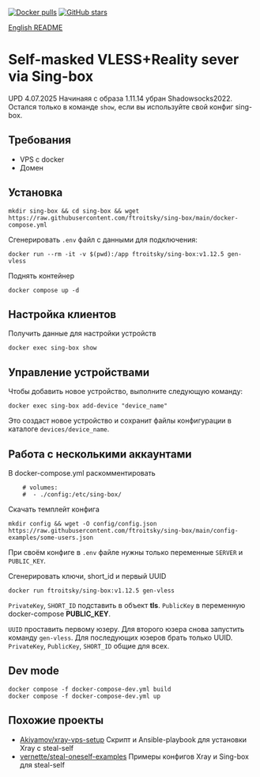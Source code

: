 [![Docker pulls](https://img.shields.io/docker/pulls/ftroitsky/sing-box?logo=docker&style=flat-square)](https://hub.docker.com/r/ftroitsky/sing-box)
[![GitHub stars](https://img.shields.io/github/stars/ftroitsky/sing-box?logo=github&style=flat-square)](https://github.com/ftroitsky/sing-box/)

[English README](https://github.com/itdoginfo/sing-box/blob/main/README.EN.md)

# Self-masked VLESS+Reality sever via Sing-box

UPD 4.07.2025 Начинаяя с образа 1.11.14 убран Shadowsocks2022. Остался только в команде `show`, если вы используйте свой конфиг sing-box.

## Требования
- VPS с docker
- Домен

## Установка
```
mkdir sing-box && cd sing-box && wget https://raw.githubusercontent.com/ftroitsky/sing-box/main/docker-compose.yml
```

Сгенерировать `.env` файл с данными для подключения:
```
docker run --rm -it -v $(pwd):/app ftroitsky/sing-box:v1.12.5 gen-vless
```

Поднять контейнер
```
docker compose up -d
```

## Настройка клиентов
Получить данные для настройки устройств
```
docker exec sing-box show
```

## Управление устройствами
Чтобы добавить новое устройство, выполните следующую команду:
```
docker exec sing-box add-device "device_name"
```
Это создаст новое устройство и сохранит файлы конфигурации в каталоге `devices/device_name`.

## Работа с несколькими аккаунтами
В docker-compose.yml раскомментировать
```
    # volumes:
    #  - ./config:/etc/sing-box/
```

Скачать темплейт конфига
```
mkdir config && wget -O config/config.json https://raw.githubusercontent.com/ftroitsky/sing-box/main/config-examples/some-users.json
```

При своём конфиге в `.env` файле нужны только переменные `SERVER` и `PUBLIC_KEY`.

Сгенерировать ключи, short_id и первый UUID
```
docker run ftroitsky/sing-box:v1.12.5 gen-vless
```

`PrivateKey`, `SHORT_ID` подставить в объект **tls**.
`PublicKey` в переменную docker-compose **PUBLIC_KEY**.

`UUID` проставить первому юзеру. Для второго юзера снова запустить команду `gen-vless`. Для последующих юзеров брать только UUID. `PrivateKey`, `PublicKey`, `SHORT_ID` общие для всех.

## Dev mode
```
docker compose -f docker-compose-dev.yml build
docker compose -f docker-compose-dev.yml up
```

## Похожие проекты
- [Akiyamov/xray-vps-setup](https://github.com/Akiyamov/xray-vps-setup) Скрипт и Ansible-playbook для установки Xray с steal-self
- [vernette/steal-oneself-examples](https://github.com/vernette/steal-oneself-examples) Примеры конфигов Xray и Sing-box для steal-self